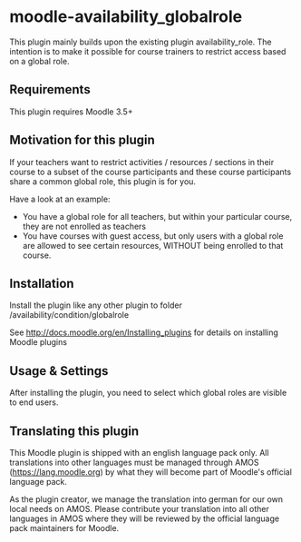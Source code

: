 moodle-availability_globalrole
========================

This plugin mainly builds upon the existing plugin availability_role. The intention is to make it possible for course trainers to restrict access based on a global role.


Requirements
------------

This plugin requires Moodle 3.5+


Motivation for this plugin
--------------------------

If your teachers want to restrict activities / resources / sections in their course to a subset of the course participants and these course participants share a common global role, this plugin is for you.

Have a look at an example:

* You have a global role for all teachers, but within your particular course, they are not enrolled as teachers
* You have courses with guest access, but only users with a global role are allowed to see certain resources, WITHOUT being enrolled to that course.


Installation
------------

Install the plugin like any other plugin to folder
/availability/condition/globalrole

See http://docs.moodle.org/en/Installing_plugins for details on installing Moodle plugins


Usage & Settings
----------------

After installing the plugin, you need to select which global roles are visible to end users.


Translating this plugin
-----------------------

This Moodle plugin is shipped with an english language pack only. All translations into other languages must be managed through AMOS (https://lang.moodle.org) by what they will become part of Moodle's official language pack.

As the plugin creator, we manage the translation into german for our own local needs on AMOS. Please contribute your translation into all other languages in AMOS where they will be reviewed by the official language pack maintainers for Moodle.
